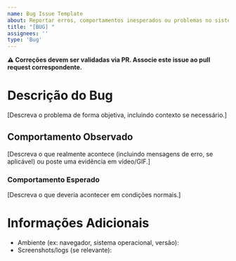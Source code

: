 ```yaml
---
name: Bug Issue Template  
about: Reportar erros, comportamentos inesperados ou problemas no sistema.  
title: "[BUG] "  
assignees: ''  
type: 'Bug' 
---  
```

**⚠️ Correções devem ser validadas via PR. Associe este issue ao pull request correspondente.**  

# Descrição do Bug  
[Descreva o problema de forma objetiva, incluindo contexto se necessário.]  

## Comportamento Observado  
[Descreva o que realmente acontece (incluindo mensagens de erro, se aplicável) ou poste uma evidência em vídeo/GIF.]  


### Comportamento Esperado  
[Descreva o que deveria acontecer em condições normais.]  


# Informações Adicionais  
- Ambiente (ex: navegador, sistema operacional, versão):  
- Screenshots/logs (se relevante):  